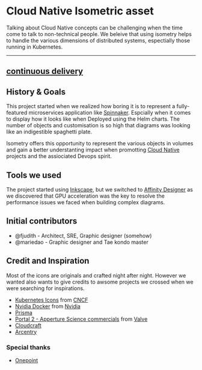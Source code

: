 # Cloud Native Isometric asset

Talking about Cloud Native concepts can be challenging when the time come to talk to non-technical people.
We beleive that using isometry helps to handle the various dimensions of distributed systems, espectially those running in Kubernetes.

---
[continuous delivery](./docs/media/continous_delivery_v2.0.0.png)
---

## History & Goals

This project started when we realized how boring it is to represent a fully-featured microservices application like [Spinnaker](https://www.spinnaker.io). Espcially when it comes to display how it looks like when Deployed using the Helm charts.
The number of objects and customisation is so high that diagrams was looking like an indigestible spaghetti plate.

Isometry offers this opportunity to represent the various objects in volumes and gain a better understanting impact when promotting [Cloud Native](https://cncf.io) projects and the assiociated Devops spirit.

## Tools we used

The project started using [Inkscape](https://inkspace.org), but we switched to [Affinity Designer](https://affinity.serif.com) as we discovered that GPU acceleration was the key to resolve the performance issues we faced when building complex diagrams.

## Initial contributors

- @fjudith - Architect, SRE, Graphic designer (somehow)
- @mariedao - Graphic designer and Tae kondo master

## Credit and Inspiration 

Most of the icons are originals and crafted night after night.
However we wanted also wants to give credits to awsome projects we crossed when we were searching for inspirations.

- [Kubernetes Icons](https://github.com/kubernetes/community/tree/master/icons) from [CNCF](https://cncf.io)
- [Nvidia Docker](https://devblogs.nvidia.com/gpu-containers-runtime) from [Nvidia](https://nvidia.com)
- [Prisma](<https://www.prisma.io>)
- [Portal 2 - Apperture Science commercials](https://www.youtube.com/playlist?list=PL8kpaSMMKX77pkOQzuZfuL3wtX0kvKW3u) from [Valve](https://www.valve.com)
- [Cloudcraft](https://cloudcraft.com)
- [Arcentry](https://arcentry.com)

### Special thanks

- [Onepoint](https://groupeonepoint.com)
